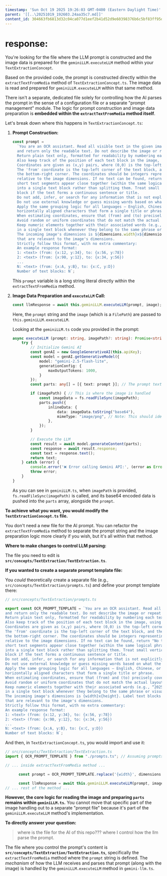 ```yaml
---
timestamp: 'Sun Oct 19 2025 19:26:03 GMT-0400 (Eastern Daylight Time)'
parent: '[[..\20251019_192603.24aa35c7.md]]'
content_id: 304663fb6813d32c04ca077d1eef2b41d52d9e60398376b6c5bf83ff95d7ef48
---
```


# response:

You're looking for the file where the LLM prompt is constructed and the image data is prepared for the `geminiLLM.executeLLM` method within your `TextExtractionConcept`.

Based on the provided code, the prompt is constructed directly within the `extractTextFromMedia` method of `TextExtractionConcept.ts`. The image data is read and prepared for `geminiLLM.executeLLM` within that same method.

There isn't a separate, dedicated file solely for controlling how the AI parses the prompt in the sense of a configuration file or a separate "prompt management" module. The logic for prompt construction and image data preparation is **embedded within the `extractTextFromMedia` method itself**.

Let's break down where this happens in `TextExtractionConcept.ts`:

1. **Prompt Construction:**
   ```typescript
   const prompt =
     `You are an OCR assistant. Read all visible text in the given image
     and return only the readable text. Do not describe the image or repeat the base64 data.
     Return plain text only, formatted for readability by numbering each text block you recognize.
     Also keep track of the position of each text block in the image, using coordinates.
     Coordinates are given as (x,y) pairs, where (0,0) is the top-left corner of the image.
     The 'from' coordinate is the top-left corner of the text block, and the 'to' coordinate is
     the bottom-right corner. The coordinates should be integers representing pixel positions in the image
     relative to the image dimensions. If no text can be found, return "No text found". When two or more
     short text segments appear close together (within the same logical phrase or line group), merge them
     into a single text block rather than splitting them. Treat small vertical spacing as part of the same
     block if the text forms a continuous sentence or title.
     Do not add, infer, or search for any information that is not explicitly readable.
     Do not use external knowledge or guess missing words based on what the image might represent.
     Apply the same grouping logic for all languages — English, Chinese, or others — merging vertically or
     horizontally aligned characters that form a single title or phrase.
     When estimating coordinates, ensure that (from) and (to) precisely cover only the visible text area.
     Avoid random or uniform coordinates that do not match the actual layout.
     Keep numeric elements together with their associated words (e.g., “2025” and “Festival”)
     in a single text block whenever they belong to the same phrase or visual line.
     The incoming image's dimensions is ${dimensions.width}x${dimensions.height}. Label text blocks with accurate coordinates
     that are relevant to the image's dimensions.
     Strictly follow this format, with no extra commentary:
     An example response format:
     1: <text> (from: {x:12, y:34}, to: {x:56, y:78})
     2: <text> (from: {x:90, y:12}, to: {x:34, y:56})
     ...
     N: <text> (from: {x:A, y:B}, to: {x:C, y:D})
     Number of text blocks: N`;
   ```
   This `prompt` variable is a long string literal directly within the `extractTextFromMedia` method.

2. **Image Data Preparation and `executeLLM` Call:**

   ```typescript
   const llmResponse = await this.geminiLLM.executeLLM(prompt, image);
   ```

   Here, the `prompt` string and the `image` (which is a `FilePath`) are passed to `this.geminiLLM.executeLLM`.

   Looking at the `geminiLLM.ts` code you provided in the prompt:

   ```typescript
   async executeLLM (prompt: string, imagePath?: string): Promise<string> {
       try {
           // Initialize Gemini AI
           const genAI = new GoogleGenerativeAI(this.apiKey);
           const model = genAI.getGenerativeModel({
               model: "gemini-2.5-flash-lite",
               generationConfig: {
                   maxOutputTokens: 1000,
               }
           });
           const parts: any[] = [{ text: prompt }]; // The prompt text is the first part

           if (imagePath) { // This is where the image is handled
               const imageData = fs.readFileSync(imagePath);
               parts.push({
                   inlineData: {
                       data: imageData.toString("base64"),
                       mimeType: "image/png", // Note: This should ideally be dynamic based on the actual image type
                   },
               });
           }

           // Execute the LLM
           const result = await model.generateContent(parts);
           const response = await result.response;
           const text = response.text();
           return text;
       } catch (error) {
           console.error('❌ Error calling Gemini API:', (error as Error).message);
           throw error;
       }
   }
   ```

   As you can see in `geminiLLM.ts`, when `imagePath` is provided, `fs.readFileSync(imagePath)` is called, and its base64 encoded data is pushed into the `parts` array, alongside the `prompt`.

**To achieve what you want, you would modify the `TextExtractionConcept.ts` file.**

You don't need a new file for the AI prompt. You can refactor the `extractTextFromMedia` method to separate the prompt string and the image preparation logic more clearly if you wish, but it's all within that method.

**Where to make changes to control LLM parsing:**

The file you need to edit is **`src/concepts/TextExtraction/TextExtraction.ts`**.

**If you wanted to create a separate prompt template file:**

You *could* theoretically create a separate file (e.g., `src/concepts/TextExtraction/prompts.ts`) and define your prompt template there:

```typescript
// src/concepts/TextExtraction/prompts.ts

export const OCR_PROMPT_TEMPLATE = `You are an OCR assistant. Read all visible text in the given image
and return only the readable text. Do not describe the image or repeat the base64 data.
Return plain text only, formatted for readability by numbering each text block you recognize.
Also keep track of the position of each text block in the image, using coordinates.
Coordinates are given as (x,y) pairs, where (0,0) is the top-left corner of the image.
The 'from' coordinate is the top-left corner of the text block, and the 'to' coordinate is
the bottom-right corner. The coordinates should be integers representing pixel positions in the image
relative to the image dimensions. If no text can be found, return "No text found". When two or more
short text segments appear close together (within the same logical phrase or line group), merge them
into a single text block rather than splitting them. Treat small vertical spacing as part of the same
block if the text forms a continuous sentence or title.
Do not add, infer, or search for any information that is not explicitly readable.
Do not use external knowledge or guess missing words based on what the image might represent.
Apply the same grouping logic for all languages — English, Chinese, or others — merging vertically or
horizontally aligned characters that form a single title or phrase.
When estimating coordinates, ensure that (from) and (to) precisely cover only the visible text area.
Avoid random or uniform coordinates that do not match the actual layout.
Keep numeric elements together with their associated words (e.g., “2025” and “Festival”)
in a single text block whenever they belong to the same phrase or visual line.
The incoming image's dimensions is {width}x{height}. Label text blocks with accurate coordinates
that are relevant to the image's dimensions.
Strictly follow this format, with no extra commentary:
An example response format:
1: <text> (from: {x:12, y:34}, to: {x:56, y:78})
2: <text> (from: {x:90, y:12}, to: {x:34, y:56})
...
N: <text> (from: {x:A, y:B}, to: {x:C, y:D})
Number of text blocks: N`;
```

And then, in `TextExtractionConcept.ts`, you would import and use it:

```typescript
// src/concepts/TextExtraction/TextExtraction.ts
import { OCR_PROMPT_TEMPLATE } from "./prompts.ts"; // Assuming prompts.ts is in the same directory

// ... inside extractTextFromMedia method ...

      const prompt = OCR_PROMPT_TEMPLATE.replace('{width}', dimensions.width.toString()).replace('{height}', dimensions.height.toString());

      const llmResponse = await this.geminiLLM.executeLLM(prompt, image);
// ... rest of the method ...
```

**However, the core logic for reading the image and preparing `parts` remains within `geminiLLM.ts`.** You cannot move that specific part of the image handling out to a separate "prompt file" because it's part of the `geminiLLM.executeLLM` method's implementation.

**To directly answer your question:**

> where is the file for the AI of this repo??? where I control how the llm parse the prompt.

The file where you control the prompt's content is **`src/concepts/TextExtraction/TextExtraction.ts`**, specifically the `extractTextFromMedia` method where the `prompt` string is defined. The *mechanism* of how the LLM receives and parses that prompt (along with the image) is handled by the `geminiLLM.executeLLM` method in `gemini-llm.ts`.
